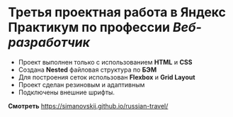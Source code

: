 # Третья проектная работа в Яндекс Практикум по профессии *Веб-рaзработчик* 

* Проект выполнен только с использованием __HTML__ и __CSS__ 
* Создана __Nested__ файловая структура по __БЭМ__
* Для построения сеток использован __Flexbox__ и __Grid Layout__
* Проект сделан резиновым и адаптивным
* Подключены внешние шрифты.

__Смотреть__ https://simanovskij.github.io/russian-travel/